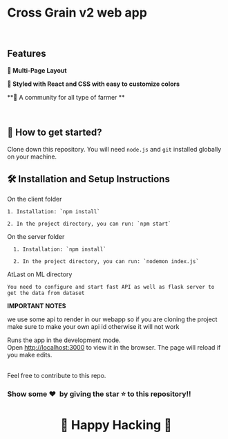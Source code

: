 # Cross Grain v2 web app



<br/>

## Features

**📖 Multi-Page Layout**

**🎨 Styled with React and CSS with easy to customize colors**

**📱 A community for all type of farmer **

<br />

## 🚀 How to get started?

Clone down this repository. You will need `node.js` and `git` installed globally on your machine.

## 🛠 Installation and Setup Instructions

On the client folder<br />

    1. Installation: `npm install`
    
    2. In the project directory, you can run: `npm start`

 On the server folder<br />

      1. Installation: `npm install`
      
      2. In the project directory, you can run: `nodemon index.js`

 AtLast on ML directory<br />

    You need to configure and start fast API as well as flask server to get the data from dataset


**IMPORTANT NOTES**<br />

we use some api to render in our webapp so if you are cloning the project make sure to make your own 
api id otherwise it will not work

Runs the app in the development mode.\
Open [http://localhost:3000](http://localhost:3000) to view it in the browser. 
The page will reload if you make edits.

<br />
Feel free to contribute to this repo.

### Show some ❤️&nbsp; by giving the star :star: to this repository!!
<h1 align=center> 🧠 Happy Hacking 🧠 </h1>
